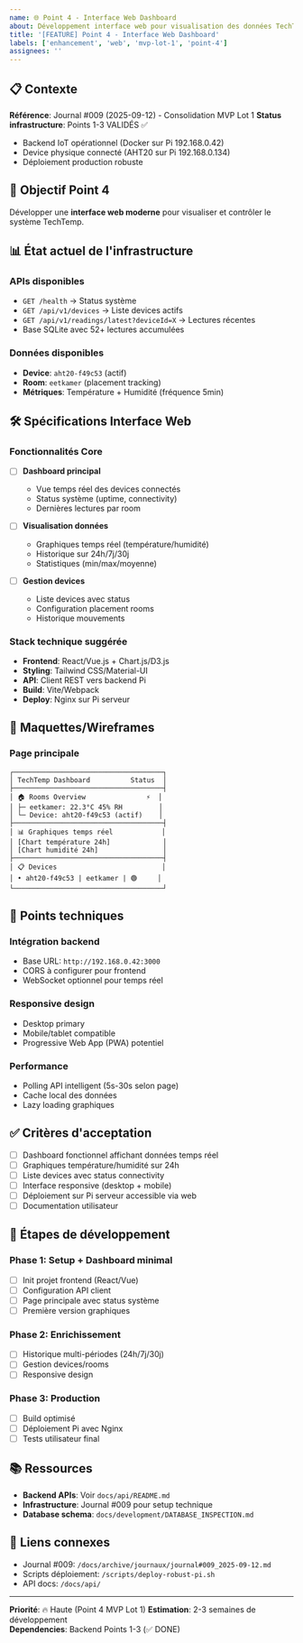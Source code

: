 ```yaml
---
name: 🌐 Point 4 - Interface Web Dashboard
about: Développement interface web pour visualisation des données TechTemp
title: '[FEATURE] Point 4 - Interface Web Dashboard'
labels: ['enhancement', 'web', 'mvp-lot-1', 'point-4']
assignees: ''
---
```


## 📋 Contexte

**Référence**: Journal #009 (2025-09-12) - Consolidation MVP Lot 1
**Status infrastructure**: Points 1-3 VALIDÉS ✅
- Backend IoT opérationnel (Docker sur Pi 192.168.0.42)
- Device physique connecté (AHT20 sur Pi 192.168.0.134) 
- Déploiement production robuste

## 🎯 Objectif Point 4

Développer une **interface web moderne** pour visualiser et contrôler le système TechTemp.

## 📊 État actuel de l'infrastructure

### APIs disponibles
- `GET /health` → Status système
- `GET /api/v1/devices` → Liste devices actifs  
- `GET /api/v1/readings/latest?deviceId=X` → Lectures récentes
- Base SQLite avec 52+ lectures accumulées

### Données disponibles  
- **Device**: `aht20-f49c53` (actif)
- **Room**: `eetkamer` (placement tracking)
- **Métriques**: Température + Humidité (fréquence 5min)

## 🛠️ Spécifications Interface Web

### Fonctionnalités Core
- [ ] **Dashboard principal**
  - Vue temps réel des devices connectés
  - Status système (uptime, connectivity)
  - Dernières lectures par room

- [ ] **Visualisation données**
  - Graphiques temps réel (température/humidité)
  - Historique sur 24h/7j/30j
  - Statistiques (min/max/moyenne)

- [ ] **Gestion devices**
  - Liste devices avec status
  - Configuration placement rooms
  - Historique mouvements

### Stack technique suggérée
- **Frontend**: React/Vue.js + Chart.js/D3.js
- **Styling**: Tailwind CSS/Material-UI
- **API**: Client REST vers backend Pi
- **Build**: Vite/Webpack
- **Deploy**: Nginx sur Pi serveur

## 📱 Maquettes/Wireframes

### Page principale
```
┌─────────────────────────────────────┐
│ TechTemp Dashboard          Status  │
├─────────────────────────────────────┤
│ 🏠 Rooms Overview               ⚡  │
│ ├─ eetkamer: 22.3°C 45% RH         │
│ └─ Device: aht20-f49c53 (actif)    │
├─────────────────────────────────────┤
│ 📊 Graphiques temps réel            │
│ [Chart température 24h]             │
│ [Chart humidité 24h]                │
├─────────────────────────────────────┤
│ 📋 Devices                          │
│ • aht20-f49c53 | eetkamer | 🟢     │
└─────────────────────────────────────┘
```

## 🔧 Points techniques

### Intégration backend
- Base URL: `http://192.168.0.42:3000`
- CORS à configurer pour frontend
- WebSocket optionnel pour temps réel

### Responsive design
- Desktop primary
- Mobile/tablet compatible
- Progressive Web App (PWA) potentiel

### Performance
- Polling API intelligent (5s-30s selon page)
- Cache local des données
- Lazy loading graphiques

## ✅ Critères d'acceptation

- [ ] Dashboard fonctionnel affichant données temps réel
- [ ] Graphiques température/humidité sur 24h
- [ ] Liste devices avec status connectivity
- [ ] Interface responsive (desktop + mobile)
- [ ] Déploiement sur Pi serveur accessible via web
- [ ] Documentation utilisateur

## 🚀 Étapes de développement

### Phase 1: Setup + Dashboard minimal
- [ ] Init projet frontend (React/Vue)
- [ ] Configuration API client
- [ ] Page principale avec status système
- [ ] Première version graphiques

### Phase 2: Enrichissement
- [ ] Historique multi-périodes (24h/7j/30j)
- [ ] Gestion devices/rooms
- [ ] Responsive design

### Phase 3: Production
- [ ] Build optimisé
- [ ] Déploiement Pi avec Nginx
- [ ] Tests utilisateur final

## 📚 Ressources

- **Backend APIs**: Voir `docs/api/README.md`
- **Infrastructure**: Journal #009 pour setup technique
- **Database schema**: `docs/development/DATABASE_INSPECTION.md`

## 🔗 Liens connexes

- Journal #009: `/docs/archive/journaux/journal#009_2025-09-12.md`
- Scripts déploiement: `/scripts/deploy-robust-pi.sh`
- API docs: `/docs/api/`

---

**Priorité**: 🔥 Haute (Point 4 MVP Lot 1)
**Estimation**: 2-3 semaines de développement  
**Dependencies**: Backend Points 1-3 (✅ DONE)
